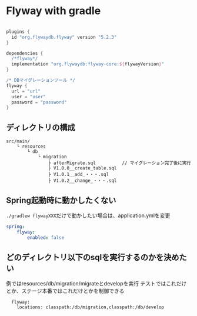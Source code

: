 # Flyway with gradle
```gradle

plugins {
  id "org.flywaydb.flyway" version "5.2.3"
}

dependencies {
  /*flyway*/
  implementation "org.flywaydb:flyway-core:${flywayVersion}"
} 

/* DBマイグレーションツール */
flyway {
  url = "url"
  user = "user"
  password = "password"
}

```

## ディレクトリの構成
```
src/main/
    └ resources
        └ db
            └ migration
                ├ afterMigrate.sql          // マイグレーション完了後に実行
                ├ V1.0.0__create_table.sql  
                ├ V1.0.1__add_・・・.sql
                ├ V1.0.2__change_・・・.sql

```

## Spring起動時に動かしたくない
```./gradlew flywayXXX```だけで動かしたい場合は、application.ymlを変更

```yml
spring:
    flyway:
        enabled: false
```

## どのディレクトリ以下のsqlを実行するのかを決めたい
例ではresources/db/migration/migrateとdevelopを実行
テストではこれだけとか、ステージ本番ではこれだけとかを制御できる

```
  flyway:
    locations: classpath:/db/migration,classpath:/db/develop
```



